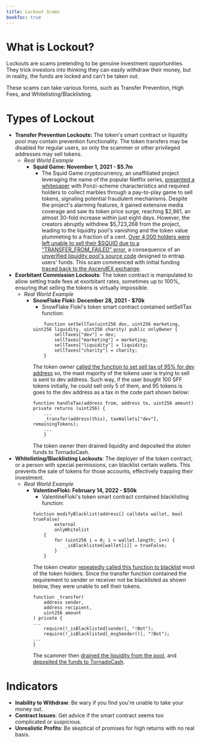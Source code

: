 ```yaml
---
title: Lockout Scams
bookToc: true
---
```


# What is Lockout?

Lockouts are scams pretending to be genuine investment opportunities. They trick investors into thinking they can easily withdraw their money, but in reality, the funds are locked and can't be taken out.

These scams can take various forms, such as Transfer Prevention, High Fees, and Whitelisting/Blacklisting.

# Types of Lockout

- **Transfer Prevention Lockouts:** The token's smart contract or liquidity pool may contain prevention functionality. The token transfers may be disabled for regular users, so only the scammer or other privileged addresses may sell tokens.
	- *Real World Example*
		- **Squid Game: November 1, 2021 - $5.7m**
			- The Squid Game cryptocurrency, an unaffiliated project leveraging the name of the popular Netflix series, [presented a whitepaper](https://drive.google.com/file/d/1--4MDZ-2lNmh9KpZ0TfosVHkAPCuxD6Y) with Ponzi-scheme characteristics and required holders to collect marbles through a pay-to-play game to sell tokens, signaling potential fraudulent mechanisms. Despite the project's alarming features, it gained extensive media coverage and saw its token price surge, reaching $2,861, an almost 30-fold increase within just eight days. However, the creators abruptly withdrew $5,723,268 from the project, leading to the liquidity pool's vanishing and the token value plummeting to a fraction of a cent. [Over 4,000 holders were left unable to sell their $SQUID due to a "TRANSFER_FROM_FAILED" error](https://www.reddit.com/r/CryptoCurrency/comments/qj9efi/the_biggest_honeypot_ever/), a consequence of an [unverified liquidity pool's source code](https://bscscan.com/address/0x5b871670d4f1d81591ecf641588a28f5032c9dcd) designed to entrap users' funds. This scam commenced with initial funding [traced back to the AscendEX exchange](https://bscscan.com/tx/0x617ab9cc0c4487c08e4888f5ed5270b2d7dce045f80d50724062d35678d4e912).
- **Exorbitant Commission Lockouts**: The token contract is manipulated to allow setting trade fees at exorbitant rates, sometimes up to 100%, ensuring that selling the tokens is virtually impossible.
	- *Real World Example*
		- **SnowFlake Floki: December 28, 2021 - $70k**
			- SnowFlake Floki's token smart contract contained setSellTax function:
			```solidity
			    function setSellTax(uint256 dev, uint256 marketing, uint256 liquidity, uint256 charity) public onlyOwner {
			        sellTaxes["dev"] = dev;
			        sellTaxes["marketing"] = marketing;
			        sellTaxes["liquidity"] = liquidity;
			        sellTaxes["charity"] = charity;
			    }
			```
			The token owner [called the function to set sell tax of 95% for dev address](https://bscscan.com/tx/0xe8e6680e9ed778c6bc9f01e86986b54fdb8462df43bc628b193cdca46ef678e5) so, the mast majority of the tokens user is trying to sell is sent to dev address. Such way, if the user bought 100 SFF tokens initially, he could sell only 5 of them, and 95 tokens is goes to the dev address as a tax in the code part shown below:
			```solidity:
			function handleTax(address from, address to, uint256 amount) private returns (uint256) {
				...
			    _transfer(address(this), taxWallets["dev"], remainingTokens);
			    ...
			    }
		  ```
			The token owner then drained liquidity and deposited the stolen funds to TornadoCash. 
- **Whitelisting/Blacklisting Lockouts**: The deployer of the token contract, or a person with special permissions, can blacklist certain wallets. This prevents the sale of tokens for those accounts, effectively trapping their investment.
	- *Real World Example*
		- **ValentineFloki: February 14, 2022 - $50k**
			- ValentineFloki's token smart contract contained blacklisting function:
			```solidity
			function modifyBlacklist(address[] calldata wallet, bool trueFalse)
			        external
			        onlyWhitelist
			    {
			        for (uint256 i = 0; i < wallet.length; i++) {
			            _isBlacklisted[wallet[i]] = trueFalse;
			        }
			    }
			```
			The token creator [repeatedly called this function to blacklist](https://bscscan.com/tx/0x7cb7095dd5e6ee4917a85f7f2358eefbcbd6d39069e9a54fb2cf132ad9637f36) most of the token holders. Since the transfer function contained the requirement to sender or receiver not be blacklisted as shown below, they were unable to sell their tokens.
			```solidity:
		    function _transfer(
		        address sender,
		        address recipient,
		        uint256 amount
		    ) private {
		    ...
		        require(!_isBlacklisted[sender], "!Bot");
		        require(!_isBlacklisted[_msgSender()], "!Bot");
		    ...
		    }
		  ```
			The scammer then [drained the liquidity from the pool](https://bscscan.com/tx/0xf87d78d8498aca6140e5c2a2a15e238ecc3f863305d1aafd1d40d12faf93d88f), and [deposited the funds to TornadoCash](https://bscscan.com/tx/0x7e05397a357d37f290b720b9f03d940ae12698b63e71ee11560208cd00cf6e29).

# Indicators

- **Inability to Withdraw**: Be wary if you find you're unable to take your money out.
- **Contract Issues**: Get advice if the smart contract seems too complicated or suspicious.
- **Unrealistic Profits**: Be skeptical of promises for high returns with no real basis.
